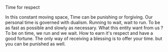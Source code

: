 Time for respect

In this constant moving space, Time can be punishing or forgiving.
Our personal time is governed with dualism. Running to wait, wait to run. To be as fast as possible and slowly as necessary. What this entity want from us ? To be on time, we run and we wait. How to earn it's respect and have a good fortune.
The only way of receiving a blessing is to offer your time. but you can be punished as well.



 